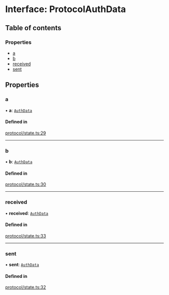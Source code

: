 # Interface: ProtocolAuthData

## Table of contents

### Properties

- [a](ProtocolAuthData.md#a)
- [b](ProtocolAuthData.md#b)
- [received](ProtocolAuthData.md#received)
- [sent](ProtocolAuthData.md#sent)

## Properties

### a

• **a**: [`AuthData`](AuthData.md)

#### Defined in

[protocol/state.ts:29](https://gitlab.com/i3-market/code/wp3/t3.2/i3m-wallet-monorepo/-/blob/4794fe3/packages/wallet-protocol/src/ts/protocol/state.ts#L29)

___

### b

• **b**: [`AuthData`](AuthData.md)

#### Defined in

[protocol/state.ts:30](https://gitlab.com/i3-market/code/wp3/t3.2/i3m-wallet-monorepo/-/blob/4794fe3/packages/wallet-protocol/src/ts/protocol/state.ts#L30)

___

### received

• **received**: [`AuthData`](AuthData.md)

#### Defined in

[protocol/state.ts:33](https://gitlab.com/i3-market/code/wp3/t3.2/i3m-wallet-monorepo/-/blob/4794fe3/packages/wallet-protocol/src/ts/protocol/state.ts#L33)

___

### sent

• **sent**: [`AuthData`](AuthData.md)

#### Defined in

[protocol/state.ts:32](https://gitlab.com/i3-market/code/wp3/t3.2/i3m-wallet-monorepo/-/blob/4794fe3/packages/wallet-protocol/src/ts/protocol/state.ts#L32)
